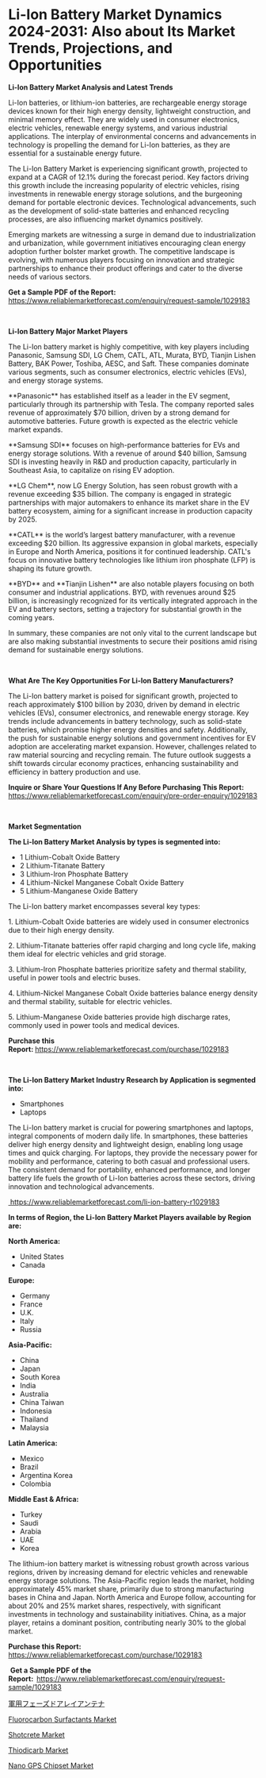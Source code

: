 <p><h1>Li-Ion Battery Market Dynamics 2024-2031: Also about Its Market Trends, Projections, and Opportunities</h1></p><p><strong>Li-Ion Battery Market Analysis and Latest Trends</strong></p>
<p><p>Li-Ion batteries, or lithium-ion batteries, are rechargeable energy storage devices known for their high energy density, lightweight construction, and minimal memory effect. They are widely used in consumer electronics, electric vehicles, renewable energy systems, and various industrial applications. The interplay of environmental concerns and advancements in technology is propelling the demand for Li-Ion batteries, as they are essential for a sustainable energy future.</p><p>The Li-Ion Battery Market is experiencing significant growth, projected to expand at a CAGR of 12.1% during the forecast period. Key factors driving this growth include the increasing popularity of electric vehicles, rising investments in renewable energy storage solutions, and the burgeoning demand for portable electronic devices. Technological advancements, such as the development of solid-state batteries and enhanced recycling processes, are also influencing market dynamics positively.</p><p>Emerging markets are witnessing a surge in demand due to industrialization and urbanization, while government initiatives encouraging clean energy adoption further bolster market growth. The competitive landscape is evolving, with numerous players focusing on innovation and strategic partnerships to enhance their product offerings and cater to the diverse needs of various sectors.</p></p>
<p><strong>Get a Sample PDF of the Report:&nbsp;</strong> <a href="https://www.reliablemarketforecast.com/enquiry/request-sample/1029183">https://www.reliablemarketforecast.com/enquiry/request-sample/1029183</a></p>
<p>&nbsp;</p>
<p><strong>Li-Ion Battery Major Market Players</strong></p>
<p><p>The Li-Ion battery market is highly competitive, with key players including Panasonic, Samsung SDI, LG Chem, CATL, ATL, Murata, BYD, Tianjin Lishen Battery, BAK Power, Toshiba, AESC, and Saft. These companies dominate various segments, such as consumer electronics, electric vehicles (EVs), and energy storage systems.</p><p>**Panasonic** has established itself as a leader in the EV segment, particularly through its partnership with Tesla. The company reported sales revenue of approximately $70 billion, driven by a strong demand for automotive batteries. Future growth is expected as the electric vehicle market expands.</p><p>**Samsung SDI** focuses on high-performance batteries for EVs and energy storage solutions. With a revenue of around $40 billion, Samsung SDI is investing heavily in R&D and production capacity, particularly in Southeast Asia, to capitalize on rising EV adoption.</p><p>**LG Chem**, now LG Energy Solution, has seen robust growth with a revenue exceeding $35 billion. The company is engaged in strategic partnerships with major automakers to enhance its market share in the EV battery ecosystem, aiming for a significant increase in production capacity by 2025.</p><p>**CATL** is the world’s largest battery manufacturer, with a revenue exceeding $20 billion. Its aggressive expansion in global markets, especially in Europe and North America, positions it for continued leadership. CATL's focus on innovative battery technologies like lithium iron phosphate (LFP) is shaping its future growth.</p><p>**BYD** and **Tianjin Lishen** are also notable players focusing on both consumer and industrial applications. BYD, with revenues around $25 billion, is increasingly recognized for its vertically integrated approach in the EV and battery sectors, setting a trajectory for substantial growth in the coming years. </p><p>In summary, these companies are not only vital to the current landscape but are also making substantial investments to secure their positions amid rising demand for sustainable energy solutions.</p></p>
<p>&nbsp;</p>
<p><strong>What Are The Key Opportunities For Li-Ion Battery Manufacturers?</strong></p>
<p><p>The Li-Ion battery market is poised for significant growth, projected to reach approximately $100 billion by 2030, driven by demand in electric vehicles (EVs), consumer electronics, and renewable energy storage. Key trends include advancements in battery technology, such as solid-state batteries, which promise higher energy densities and safety. Additionally, the push for sustainable energy solutions and government incentives for EV adoption are accelerating market expansion. However, challenges related to raw material sourcing and recycling remain. The future outlook suggests a shift towards circular economy practices, enhancing sustainability and efficiency in battery production and use.</p></p>
<p><strong>Inquire or Share Your Questions If Any Before Purchasing This Report:</strong> <a href="https://www.reliablemarketforecast.com/enquiry/pre-order-enquiry/1029183">https://www.reliablemarketforecast.com/enquiry/pre-order-enquiry/1029183</a></p>
<p>&nbsp;</p>
<p><strong>Market Segmentation</strong></p>
<p><strong>The Li-Ion Battery Market Analysis by types is segmented into:</strong></p>
<p><ul><li>1 Lithium-Cobalt Oxide Battery</li><li>2 Lithium-Titanate Battery</li><li>3 Lithium-Iron Phosphate Battery</li><li>4 Lithium-Nickel Manganese Cobalt Oxide Battery</li><li>5 Lithium-Manganese Oxide Battery</li></ul></p>
<p><p>The Li-Ion battery market encompasses several key types: </p><p>1. Lithium-Cobalt Oxide batteries are widely used in consumer electronics due to their high energy density. </p><p>2. Lithium-Titanate batteries offer rapid charging and long cycle life, making them ideal for electric vehicles and grid storage. </p><p>3. Lithium-Iron Phosphate batteries prioritize safety and thermal stability, useful in power tools and electric buses. </p><p>4. Lithium-Nickel Manganese Cobalt Oxide batteries balance energy density and thermal stability, suitable for electric vehicles. </p><p>5. Lithium-Manganese Oxide batteries provide high discharge rates, commonly used in power tools and medical devices.</p></p>
<p><strong>Purchase this Report:&nbsp;</strong><a href="https://www.reliablemarketforecast.com/purchase/1029183">https://www.reliablemarketforecast.com/purchase/1029183</a></p>
<p>&nbsp;</p>
<p><strong>The Li-Ion Battery Market Industry Research by Application is segmented into:</strong></p>
<p><ul><li>Smartphones</li><li>Laptops</li></ul></p>
<p><p>The Li-Ion battery market is crucial for powering smartphones and laptops, integral components of modern daily life. In smartphones, these batteries deliver high energy density and lightweight design, enabling long usage times and quick charging. For laptops, they provide the necessary power for mobility and performance, catering to both casual and professional users. The consistent demand for portability, enhanced performance, and longer battery life fuels the growth of Li-Ion batteries across these sectors, driving innovation and technological advancements.</p></p>
<p><a href="https://www.reliablemarketforecast.com/li-ion-battery-r1029183">&nbsp;https://www.reliablemarketforecast.com/li-ion-battery-r1029183</a></p>
<p><strong>In terms of Region, the Li-Ion Battery Market Players available by Region are:</strong></p>
<p>
    <p> <strong> North America: </strong>
        <ul>
            <li>United States</li>
            <li>Canada</li>
        </ul>
        </p> 
    <p> <strong> Europe: </strong>
        <ul>
            <li>Germany</li>
            <li>France</li>
            <li>U.K.</li>
            <li>Italy</li>
            <li>Russia</li>
        </ul>
        </p> 
    <p> <strong> Asia-Pacific: </strong>
        <ul>
            <li>China</li>
            <li>Japan</li>
            <li>South Korea</li>
            <li>India</li>
            <li>Australia</li>
            <li>China Taiwan</li>
            <li>Indonesia</li>
            <li>Thailand</li>
            <li>Malaysia</li>
        </ul>
        </p> 
    <p> <strong> Latin America: </strong>
        <ul>
            <li>Mexico</li>
            <li>Brazil</li>
            <li>Argentina Korea</li>
            <li>Colombia</li>
        </ul>
        </p> 
    <p> <strong> Middle East & Africa: </strong>
        <ul>
            <li>Turkey</li>
            <li>Saudi</li>
            <li>Arabia</li>
            <li>UAE</li>
            <li>Korea</li>
        </ul>
    </p>
    </p>
<p><p>The lithium-ion battery market is witnessing robust growth across various regions, driven by increasing demand for electric vehicles and renewable energy storage solutions. The Asia-Pacific region leads the market, holding approximately 45% market share, primarily due to strong manufacturing bases in China and Japan. North America and Europe follow, accounting for about 20% and 25% market shares, respectively, with significant investments in technology and sustainability initiatives. China, as a major player, retains a dominant position, contributing nearly 30% to the global market.</p></p>
<p><strong>Purchase this Report: </strong><a href="https://www.reliablemarketforecast.com/purchase/1029183">https://www.reliablemarketforecast.com/purchase/1029183</a></p>
<p>&nbsp;<strong>Get a Sample PDF of the Report:&nbsp;&nbsp;</strong><a href="https://www.reliablemarketforecast.com/enquiry/request-sample/1029183">https://www.reliablemarketforecast.com/enquiry/request-sample/1029183</a></p>
<p><strong></strong></p>
<p><p><a href="https://medium.com/@barbarakss89/military-phased-array-antenna-market-%E3%81%AE%E3%82%B0%E3%83%AD%E3%83%BC%E3%83%90%E3%83%AB%E5%B8%82%E5%A0%B4%E6%A6%82%E8%A6%81%E3%81%AF-%E4%B8%96%E7%95%8C%E3%81%8A%E3%82%88%E3%81%B3%E4%B8%BB%E8%A6%81%E5%B8%82%E5%A0%B4%E3%81%AB%E3%81%8A%E3%81%91%E3%82%8B%E6%A5%AD%E7%95%8C%E3%81%AB%E5%BD%B1%E9%9F%BF%E3%82%92%E4%B8%8E%E3%81%88%E3%82%8B%E4%B8%BB%E8%A6%81%E3%81%AA%E3%83%88%E3%83%AC%E3%83%B3%E3%83%89%E3%81%AB%E3%81%A4%E3%81%84%E3%81%A6-%E7%8B%AC%E8%87%AA%E3%81%AE%E8%A6%96%E7%82%B9%E3%82%92%E6%8F%90%E4%BE%9B%E3%81%97%E3%81%BE%E3%81%99-8c11ffaebb12">軍用フェーズドアレイアンテナ</a></p><p><a href="https://medium.com/@dylan.greene85678/the-growth-of-the-fluorocarbon-surfactants-market-has-been-significant-driven-by-various-f04355bf6d63?postPublishedType=initial">Fluorocarbon Surfactants Market</a></p><p><a href="https://issuu.com/reportprime-2/docs/shotcrete-market-size-2030.pptx_d847a957fc16c8">Shotcrete Market</a></p><p><a href="https://www.linkedin.com/pulse/global-thiodicarb-market-sector2024-2031-metrics-strategic-jabge?trackingId=lpwdBwExTmKRyCfC%2Bn0X4Q%3D%3D">Thiodicarb Market</a></p><p><a href="https://github.com/RoccoManning/Market-Research-Report-List-6/blob/main/nano-gps-chipset-market.md">Nano GPS Chipset Market</a></p></p>